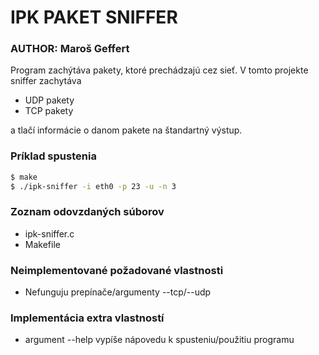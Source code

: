 # IPK PAKET SNIFFER
### AUTHOR: Maroš Geffert

Program zachýtáva pakety, ktoré prechádzajú cez sieť. V tomto projekte sniffer zachytáva
 - UDP pakety
 - TCP pakety 
 
a tlačí informácie o danom pakete na štandartný výstup.

### Príklad spustenia
 ```sh
 $ make
 $ ./ipk-sniffer -i eth0 -p 23 -u -n 3
 ```

### Zoznam odovzdaných súborov
 - ipk-sniffer.c
 - Makefile

### Neimplementované požadované vlastnosti
 - Nefunguju prepínače/argumenty --tcp/--udp 

### Implementácia extra vlastností
 - argument --help vypíše nápovedu k spusteniu/použitiu programu